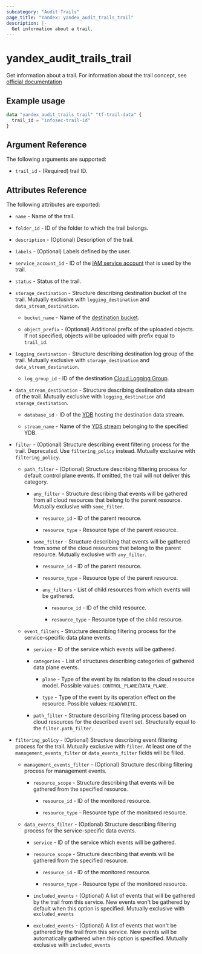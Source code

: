 ```yaml
---
subcategory: "Audit Trails"
page_title: "Yandex: yandex_audit_trails_trail"
description: |-
  Get information about a trail.
---
```



# yandex_audit_trails_trail




Get information about a trail. For information about the trail concept, see [official documentation](https://cloud.yandex.ru/en/docs/audit-trails/concepts/trail)

## Example usage

```terraform
data "yandex_audit_trails_trail" "tf-trail-data" {
  trail_id = "infosec-trail-id"
}
```

## Argument Reference

The following arguments are supported:

* `trail_id` - (Required) trail ID.

## Attributes Reference

The following attributes are exported:

* `name` - Name of the trail.

* `folder_id` - ID of the folder to which the trail belongs.

* `description` - (Optional) Description of the trail.

* `labels` - (Optional) Labels defined by the user.

* `service_account_id` - ID of the [IAM service account](https://cloud.yandex.ru/en/docs/iam/concepts/users/service-accounts) that is used by the trail.

* `status` - Status of the trail.

* `storage_destination` - Structure describing destination bucket of the trail. Mutually exclusive with `logging_destination` and `data_stream_destination`.

  * `bucket_name` - Name of the [destination bucket](https://cloud.yandex.ru/en/docs/storage/concepts/bucket).

  * `object_prefix` - (Optional) Additional prefix of the uploaded objects. If not specified, objects will be uploaded with prefix equal to `trail_id`.

* `logging_destination` - Structure describing destination log group of the trail. Mutually exclusive with `storage_destination` and `data_stream_destination`.

  * `log_group_id` - ID of the destination [Cloud Logging Group](https://cloud.yandex.ru/ru/docs/logging/concepts/log-group).

* `data_stream_destination` - Structure describing destination data stream of the trail. Mutually exclusive with `logging_destination` and `storage_destination`.

  * `database_id` - ID of the [YDB](https://cloud.yandex.ru/ru/docs/ydb/concepts/resources) hosting the destination data stream.

  * `stream_name` - Name of the [YDS stream](https://cloud.yandex.ru/ru/docs/data-streams/concepts/glossary#stream-concepts) belonging to the specified YDB.

* `filter` - (Optional) Structure describing event filtering process for the trail. Deprecated. Use `filtering_policy` instead. Mutually exclusive with `filtering_policy`.

  * `path_filter` - (Optional) Structure describing filtering process for default control plane events. If omitted, the trail will not deliver this category.

    * `any_filter` - Structure describing that events will be gathered from all cloud resources that belong to the parent resource. Mutually exclusive with `some_filter`.

      * `resource_id` - ID of the parent resource.

      * `resource_type` - Resource type of the parent resource.

    * `some_filter` - Structure describing that events will be gathered from some of the cloud resources that belong to the parent resource. Mutually exclusive with `any_filter`.

      * `resource_id` - ID of the parent resource.

      * `resource_type` - Resource type of the parent resource.

      * `any_filters` - List of child resources from which events will be gathered.

        * `resource_id` - ID of the child resource.

        * `resource_type` - Resource type of the child resource.

  * `event_filters` - Structure describing filtering process for the service-specific data plane events.

    * `service` - ID of the service which events will be gathered.

    * `categories` - List of structures describing categories of gathered data plane events.

      * `plane` - Type of the event by its relation to the cloud resource model. Possible values: `CONTROL_PLANE`/`DATA_PLANE`.

      * `type` - Type of the event by its operation effect on the resource. Possible values: `READ`/`WRITE`.

    * `path_filter` - Structure describing filtering process based on cloud resources for the described event set. Structurally equal to the `filter.path_filter`.

* `filtering_policy` - (Optional) Structure describing event filtering process for the trail. Mutually exclusive with `filter`. At least one of the `management_events_filter` or `data_events_filter` fields will be filled.

  * `management_events_filter` - (Optional) Structure describing filtering process for management events.

    * `resource_scope` - Structure describing that events will be gathered from the specified resource.

      * `resource_id` - ID of the monitored resource.

      * `resource_type` - Resource type of the monitored resource.

  * `data_events_filter` - (Optional) Structure describing filtering process for the service-specific data events.

    * `service` - ID of the service which events will be gathered.

    * `resource_scope` - Structure describing that events will be gathered from the specified resource.

      * `resource_id` - ID of the monitored resource.

      * `resource_type` - Resource type of the monitored resource.

    * `included_events` - (Optional) A list of events that will be gathered by the trail from this service. New events won't be gathered by default when this option is specified. Mutually exclusive with `excluded_events`

    * `excluded_events` - (Optional) A list of events that won't be gathered by the trail from this service. New events will be automatically gathered when this option is specified. Mutually exclusive with `included_events`
